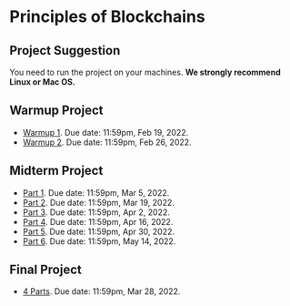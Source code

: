 # Principles of Blockchains

## Project Suggestion

You need to run the project on your machines. **We strongly recommend Linux or Mac OS.**

## Warmup Project

- [Warmup 1](Warmup1). Due date: 11:59pm, Feb 19, 2022.
- [Warmup 2](Warmup2). Due date: 11:59pm, Feb 26, 2022.

## Midterm Project

- [Part 1](MidtermProject1). Due date: 11:59pm, Mar 5, 2022.
- [Part 2](MidtermProject2). Due date: 11:59pm, Mar 19, 2022.
- [Part 3](MidtermProject3). Due date: 11:59pm, Apr 2, 2022.
- [Part 4](MidtermProject4). Due date: 11:59pm, Apr 16, 2022.
- [Part 5](MidtermProject5). Due date: 11:59pm, Apr 30, 2022.
- [Part 6](MidtermProject6). Due date: 11:59pm, May 14, 2022.

## Final Project

- [4 Parts](FinalProject). Due date: 11:59pm, Mar 28, 2022.
